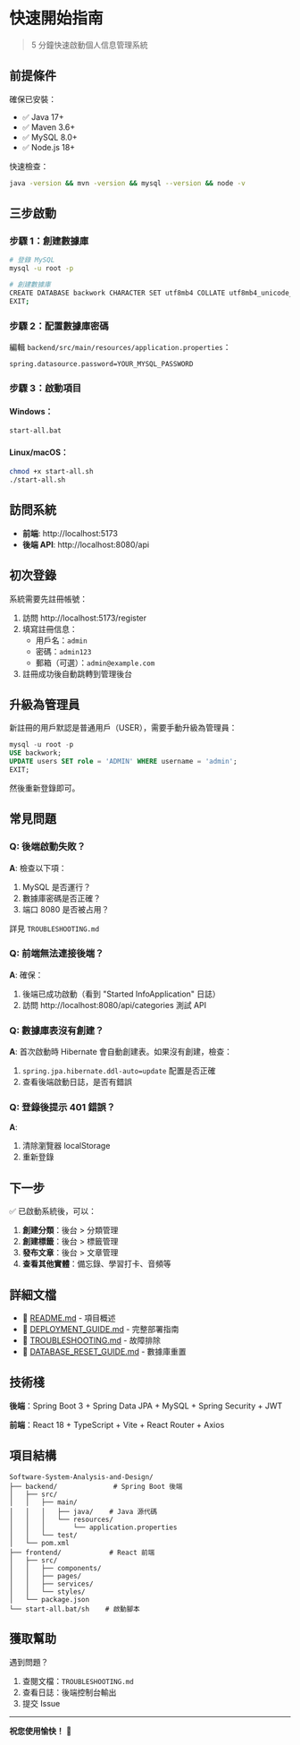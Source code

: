 # 快速開始指南

> 5 分鐘快速啟動個人信息管理系統

## 前提條件

確保已安裝：
- ✅ Java 17+
- ✅ Maven 3.6+
- ✅ MySQL 8.0+
- ✅ Node.js 18+

快速檢查：
```bash
java -version && mvn -version && mysql --version && node -v
```

## 三步啟動

### 步驟 1：創建數據庫

```bash
# 登錄 MySQL
mysql -u root -p

# 創建數據庫
CREATE DATABASE backwork CHARACTER SET utf8mb4 COLLATE utf8mb4_unicode_ci;
EXIT;
```

### 步驟 2：配置數據庫密碼

編輯 `backend/src/main/resources/application.properties`：

```properties
spring.datasource.password=YOUR_MYSQL_PASSWORD
```

### 步驟 3：啟動項目

#### Windows：
```bash
start-all.bat
```

#### Linux/macOS：
```bash
chmod +x start-all.sh
./start-all.sh
```

## 訪問系統

- **前端**: http://localhost:5173
- **後端 API**: http://localhost:8080/api

## 初次登錄

系統需要先註冊帳號：

1. 訪問 http://localhost:5173/register
2. 填寫註冊信息：
   - 用戶名：`admin`
   - 密碼：`admin123`
   - 郵箱（可選）：`admin@example.com`
3. 註冊成功後自動跳轉到管理後台

## 升級為管理員

新註冊的用戶默認是普通用戶（USER），需要手動升級為管理員：

```sql
mysql -u root -p
USE backwork;
UPDATE users SET role = 'ADMIN' WHERE username = 'admin';
EXIT;
```

然後重新登錄即可。

## 常見問題

### Q: 後端啟動失敗？

**A**: 檢查以下項：
1. MySQL 是否運行？
2. 數據庫密碼是否正確？
3. 端口 8080 是否被占用？

詳見 `TROUBLESHOOTING.md`

### Q: 前端無法連接後端？

**A**: 確保：
1. 後端已成功啟動（看到 "Started InfoApplication" 日誌）
2. 訪問 http://localhost:8080/api/categories 測試 API

### Q: 數據庫表沒有創建？

**A**: 首次啟動時 Hibernate 會自動創建表。如果沒有創建，檢查：
1. `spring.jpa.hibernate.ddl-auto=update` 配置是否正確
2. 查看後端啟動日誌，是否有錯誤

### Q: 登錄後提示 401 錯誤？

**A**: 
1. 清除瀏覽器 localStorage
2. 重新登錄

## 下一步

✅ 已啟動系統後，可以：

1. **創建分類**：後台 > 分類管理
2. **創建標籤**：後台 > 標籤管理  
3. **發布文章**：後台 > 文章管理
4. **查看其他實體**：備忘錄、學習打卡、音頻等

## 詳細文檔

- 📖 [README.md](README.md) - 項目概述
- 🚀 [DEPLOYMENT_GUIDE.md](DEPLOYMENT_GUIDE.md) - 完整部署指南
- 🔧 [TROUBLESHOOTING.md](TROUBLESHOOTING.md) - 故障排除
- 💾 [DATABASE_RESET_GUIDE.md](DATABASE_RESET_GUIDE.md) - 數據庫重置

## 技術棧

**後端**：Spring Boot 3 + Spring Data JPA + MySQL + Spring Security + JWT

**前端**：React 18 + TypeScript + Vite + React Router + Axios

## 項目結構

```
Software-System-Analysis-and-Design/
├── backend/              # Spring Boot 後端
│   ├── src/
│   │   ├── main/
│   │   │   ├── java/    # Java 源代碼
│   │   │   └── resources/
│   │   │       └── application.properties
│   │   └── test/
│   └── pom.xml
├── frontend/            # React 前端
│   ├── src/
│   │   ├── components/
│   │   ├── pages/
│   │   ├── services/
│   │   └── styles/
│   └── package.json
└── start-all.bat/sh    # 啟動腳本
```

## 獲取幫助

遇到問題？
1. 查閱文檔：`TROUBLESHOOTING.md`
2. 查看日誌：後端控制台輸出
3. 提交 Issue

---

**祝您使用愉快！** 🎉

